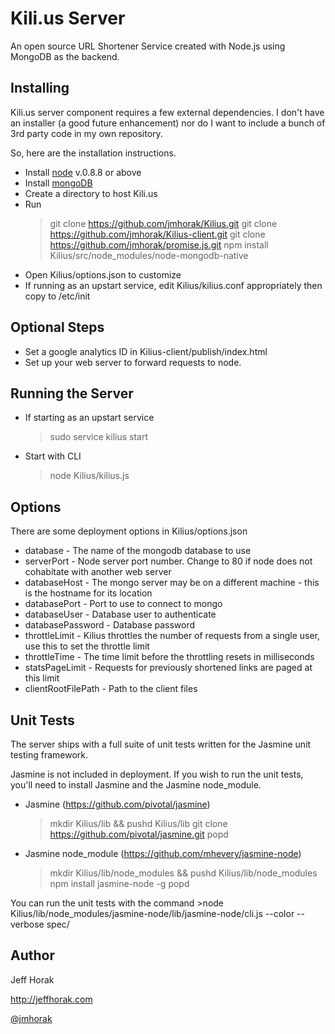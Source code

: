 Kili.us Server
==========
An open source URL Shortener Service created with Node.js using MongoDB as the backend.

Installing
------------
Kili.us server component requires a few external dependencies. I don't have an installer (a good future enhancement)
nor do I want to include a bunch of 3rd party code in my own repository.

So, here are the installation instructions.

+ Install <a href="http://nodejs.org/">node</a> v.0.8.8 or above
+ Install <a href="http://www.mongodb.org/">mongoDB</a>
+ Create a directory to host Kili.us
+ Run
    >git clone https://github.com/jmhorak/Kilius.git
    >git clone https://github.com/jmhorak/Kilius-client.git
    >git clone https://github.com/jmhorak/promise.js.git
    >npm install Kilius/src/node_modules/node-mongodb-native
+ Open Kilius/options.json to customize
+ If running as an upstart service, edit Kilius/kilius.conf appropriately then copy to /etc/init

Optional Steps
------------
+ Set a google analytics ID in Kilius-client/publish/index.html
+ Set up your web server to forward requests to node.

Running the Server
------------
+ If starting as an upstart service
    >sudo service kilius start
+ Start with CLI
    >node Kilius/kilius.js

Options
------------
There are some deployment options in Kilius/options.json
+ database - The name of the mongodb database to use
+ serverPort - Node server port number. Change to 80 if node does not cohabitate with another web server
+ databaseHost - The mongo server may be on a different machine - this is the hostname for its location
+ databasePort - Port to use to connect to mongo
+ databaseUser - Database user to authenticate
+ databasePassword - Database password
+ throttleLimit - Kilius throttles the number of requests from a single user, use this to set the throttle limit
+ throttleTime - The time limit before the throttling resets in milliseconds
+ statsPageLimit - Requests for previously shortened links are paged at this limit
+ clientRootFilePath - Path to the client files

Unit Tests
------------
The server ships with a full suite of unit tests written for the Jasmine unit testing framework.

Jasmine is not included in deployment. If you wish to run the unit tests, you'll need to install Jasmine and the Jasmine node_module.

+ Jasmine (https://github.com/pivotal/jasmine)
    >mkdir Kilius/lib && pushd Kilius/lib
    >git clone https://github.com/pivotal/jasmine.git
    >popd

+ Jasmine node_module (https://github.com/mhevery/jasmine-node)
    >mkdir Kilius/lib/node_modules && pushd Kilius/lib/node_modules
    >npm install jasmine-node -g
    >popd

You can run the unit tests with the command
    >node Kilius/lib/node_modules/jasmine-node/lib/jasmine-node/cli.js --color --verbose spec/

Author
------------
Jeff Horak

http://jeffhorak.com

<a href="https://twitter.com/jmhorak">@jmhorak</a>
